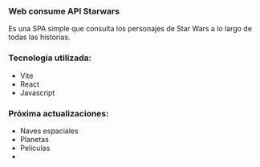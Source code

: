 ### Web consume API Starwars

Es una SPA simple que consulta los personajes de
Star Wars a lo largo de todas las historias.

### Tecnología utilizada:

* Vite
* React
* Javascript

### Próxima actualizaciones:

* Naves espaciales
* Planetas
* Películas
* 
